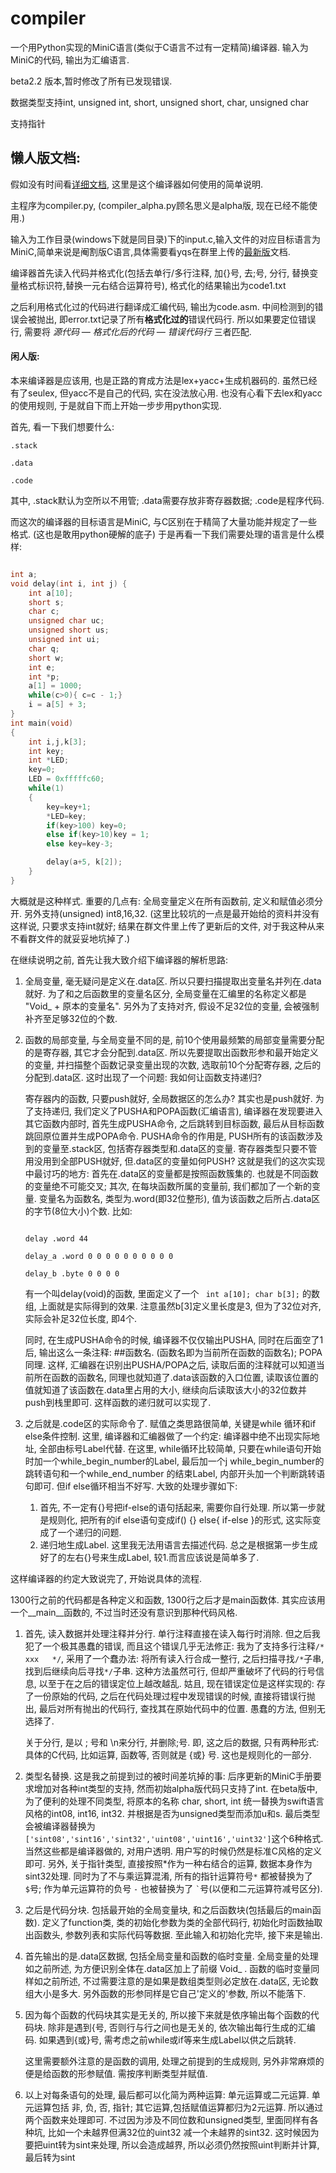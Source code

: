 # compiler
一个用Python实现的MiniC语言(类似于C语言不过有一定精简)编译器. 输入为MiniC的代码, 输出为汇编语言.

beta2.2 版本,暂时修改了所有已发现错误.

数据类型支持int, unsigned int, short, unsigned short, char, unsigned char

支持指针

## 懒人版文档:

假如没有时间看[详细文档](https://github.com/reklanirs/compiler/blob/master/%E7%BC%96%E8%AF%91%E5%99%A8%E7%9A%84%E8%82%B2%E6%88%90%E6%89%8B%E5%86%8C.md), 这里是这个编译器如何使用的简单说明.


主程序为compiler.py, (compiler_alpha.py顾名思义是alpha版, 现在已经不能使用.)

输入为工作目录(windows下就是同目录)下的input.c,输入文件的对应目标语言为MiniC,简单来说是阉割版C语言,具体需要看yqs在群里上传的[最新版](https://github.com/reklanirs/compiler/blob/master/Mini%20C%E7%9A%84%E6%9C%89%E5%85%B3%E8%A7%84%E5%AE%9A%EF%BC%8815%E5%B9%B410%E6%9C%88%E4%BF%AE%E8%AE%A2%E7%89%88%EF%BC%89.pdf)文档. 

编译器首先读入代码并格式化(包括去单行/多行注释, 加{}号, 去;号, 分行, 替换变量格式标识符,替换一元右结合运算符号), 格式化的结果输出为code1.txt

之后利用格式化过的代码进行翻译成汇编代码, 输出为code.asm. 中间检测到的错误会被抛出, 即error.txt记录了所有**格式化过的**错误代码行. 所以如果要定位错误行, 需要将 *源代码 — 格式化后的代码 — 错误代码行* 三者匹配.


#### 闲人版:

本来编译器是应该用, 也是正路的育成方法是lex+yacc+生成机器码的. 虽然已经有了seulex, 但yacc不是自己的代码, 实在没法放心用. 也没有心看下去lex和yacc的使用规则, 于是就自下而上开始一步步用python实现. 


首先, 看一下我们想要什么:

```
.stack

.data

.code

``` 

其中, .stack默认为空所以不用管; .data需要存放非寄存器数据; .code是程序代码.

而这次的编译器的目标语言是MiniC, 与C区别在于精简了大量功能并规定了一些格式. (这也是敢用python硬解的底子) 于是再看一下我们需要处理的语言是什么模样:

```c++

int a;
void delay(int i, int j) {
	int a[10];
	short s;
	char c;
	unsigned char uc;
	unsigned short us;
	unsigned int ui;
	char q;
	short w;
	int e;
	int *p;
	a[1] = 1000;
	while(c>0){ c=c - 1;}
	i = a[5] + 3;
}
int main(void)
{
	int i,j,k[3];
	int key;
	int *LED;
	key=0;
	LED = 0xfffffc60;
	while(1)
	{
		key=key+1;
		*LED=key;
		if(key>100) key=0;
		else if(key>10)key = 1;
		else key=key-3;

		delay(a+5, k[2]);
	}
}
```


大概就是这种样式. 重要的几点有: 全局变量定义在所有函数前, 定义和赋值必须分开. 另外支持(unsigned) int8,16,32. (这里比较坑的一点是最开始给的资料并没有这样说, 只要求支持int就好; 结果在群文件里上传了更新后的文件, 对于我这种从来不看群文件的就妥妥地坑掉了.)

在继续说明之前, 首先让我大致介绍下编译器的解析思路:

1. 全局变量, 毫无疑问是定义在.data区. 所以只要扫描提取出变量名并列在.data就好. 为了和之后函数里的变量名区分, 全局变量在汇编里的名称定义都是 "Void_ + 原本的变量名". 另外为了支持对齐, 假设不足32位的变量, 会被强制补齐至足够32位的个数.
   
2. 函数的局部变量, 与全局变量不同的是, 前10个使用最频繁的局部变量需要分配的是寄存器, 其它才会分配到.data区. 所以先要提取出函数形参和最开始定义的变量, 并扫描整个函数记录变量出现的次数, 选取前10个分配寄存器, 之后的分配到.data区. 这时出现了一个问题: 我如何让函数支持递归?
   
   寄存器内的函数, 只要push就好, 全局数据区的怎么办? 其实也是push就好. 为了支持递归, 我们定义了PUSHA和POPA函数(汇编语言), 编译器在发现要进入其它函数内部时, 首先生成PUSHA命令, 之后跳转到目标函数, 最后从目标函数跳回原位置并生成POPA命令. PUSHA命令的作用是, PUSH所有的该函数涉及到的变量至.stack区, 包括寄存器类型和.data区的变量. 寄存器类型只要不管用没用到全部PUSH就好, 但.data区的变量如何PUSH? 这就是我们的这次实现中最讨巧的地方: 首先在.data区的变量都是按照函数簇集的. 也就是不同函数的变量绝不可能交叉; 其次, 在每块函数所属的变量前, 我们都加了一个新的变量. 变量名为函数名, 类型为.word(即32位整形), 值为该函数之后所占.data区的字节(8位大小)个数. 比如:
   
   ``` assembler language
   
   delay .word 44
   
   delay_a .word 0 0 0 0 0 0 0 0 0 0
   
   delay_b .byte 0 0 0 0
   
   ```
   
   有一个叫delay(void)的函数, 里面定义了一个
   `` int a[10]; char b[3];`` 的数组, 上面就是实际得到的效果. 注意虽然b[3]定义里长度是3, 但为了32位对齐, 实际会补足32位长度, 即4个.
   
   同时, 在生成PUSHA命令的时候, 编译器不仅仅输出PUSHA, 同时在后面空了1后, 输出这么一条注释: ##函数名. (函数名即为当前所在函数的函数名); POPA同理. 这样, 汇编器在识别出PUSHA/POPA之后, 读取后面的注释就可以知道当前所在函数的函数名, 同理也就知道了.data该函数的入口位置, 读取该位置的值就知道了该函数在.data里占用的大小, 继续向后读取该大小的32位数并push到栈里即可. 这样函数的递归就可以实现了.
   
3. 之后就是.code区的实际命令了. 赋值之类思路很简单, 关键是while 循环和if else条件控制. 这里, 编译器和汇编器做了一个约定: 编译器中绝不出现实际地址, 全部由标号Label代替. 在这里, while循环比较简单, 只要在while语句开始时加一个while_begin_number的Label, 最后加一个j while_begin_number的跳转语句和一个while_end_number 的结束Label, 内部开头加一个判断跳转语句即可. 但if else循环相当不好写. 大致的处理步骤如下: 
   
   1. 首先, 不一定有{}号把if-else的语句括起来, 需要你自行处理. 所以第一步就是规则化, 把所有的if else语句变成if() {} else{ if-else }的形式, 这实际变成了一个递归的问题.
   2. 递归地生成Label. 这里我无法用语言去描述代码. 总之是根据第一步生成好了的左右{}号来生成Label, 较1.而言应该说是简单多了.



这样编译器的约定大致说完了, 开始说具体的流程.

1300行之前的代码都是各种定义和函数, 1300行之后才是main函数体. 其实应该用一个__main__函数的, 不过当时还没有意识到那种代码风格.

1. 首先, 读入数据并处理注释并分行. 单行注释直接在读入每行时消除. 但之后我犯了一个极其愚蠢的错误, 而且这个错误几乎无法修正: 我为了支持多行注释``/*   xxx   */``, 采用了一个蠢办法: 将所有读入行合成一整行, 之后扫描寻找``/*``子串, 找到后继续向后寻找``*/``子串. 这种方法虽然可行, 但却严重破坏了代码的行号信息, 以至于在之后的错误定位上越改越乱. 姑且, 现在错误定位是这样实现的: 存了一份原始的代码, 之后在代码处理过程中发现错误的时候, 直接将错误行抛出, 最后对所有抛出的代码行, 查找其在原始代码中的位置. 愚蠢的方法, 但别无选择了. 
   
   关于分行, 是以 ; 号和 \n来分行, 并删除;号. 即, 这之后的数据, 只有两种形式: 具体的C代码, 比如运算, 函数等, 否则就是 {或} 号. 这也是规则化的一部分.
   
2. 类型名替换. 这是我之前提到过的被时间差坑掉的事: 后序更新的MiniC手册要求增加对各种int类型的支持, 然而初始alpha版代码只支持了int. 在beta版中, 为了便利的处理不同类型, 将原本的名称 char, short, int 统一替换为swift语言风格的int08, int16, int32. 并根据是否为unsigned类型而添加u和s. 最后类型会被编译器替换为``['sint08','sint16','sint32','uint08','uint16','uint32']``这个6种格式. 当然这些都是编译器做的, 对用户透明. 用户写的时候仍然是标准C风格的定义即可. 另外, 关于指针类型, 直接按照*作为一种右结合的运算, 数据本身作为sint32处理. 同时为了不与乘运算混淆, 所有的指针运算符号` * ` 都被替换为了 ``$``号; 作为单元运算符的负号 ``-`` 也被替换为了 `` ` ``号(以便和二元运算符减号区分).
   
3. 之后是代码分块. 包括最开始的全局变量块, 和之后函数块(包括最后的main函数). 定义了function类, 类的初始化参数为类的全部代码行, 初始化时函数抽取出函数头, 参数列表和实际代码等数据. 至此输入和初始化完毕, 接下来是输出.
   
4. 首先输出的是.data区数据, 包括全局变量和函数的临时变量. 全局变量的处理如之前所述, 为方便识别全体在.data区加上了前缀 Void_ .  函数的临时变量同样如之前所述, 不过需要注意的是如果是数组类型则必定放在.data区, 无论数组大小是多大. 另外函数的形参同样是它自己'定义的'参数, 所以不能落下.
   
5. 因为每个函数的代码块其实是无关的, 所以接下来就是依序输出每个函数的代码块. 除非是遇到{号, 否则行与行之间也是无关的, 依次输出每行生成的汇编码. 如果遇到{或}号, 需考虑之前while或if等来生成Label以供之后跳转.
   
   这里需要额外注意的是函数的调用, 处理之前提到的生成规则, 另外非常麻烦的便是给函数的形参赋值. 需按序判断类型并赋值.
   
6. 以上对每条语句的处理, 最后都可以化简为两种运算: 单元运算或二元运算. 单元运算包括 非, 负, 否, 指针; 其它运算,包括赋值运算都归为2元运算. 所以通过两个函数来处理即可. 不过因为涉及不同位数和unsigned类型, 里面同样有各种坑, 比如一个未越界但满32位的uint32 减一个未越界的sint32. 这时候因为要把uint转为sint来处理, 所以会造成越界, 所以必须仍然按照uint判断并计算, 最后转为sint
